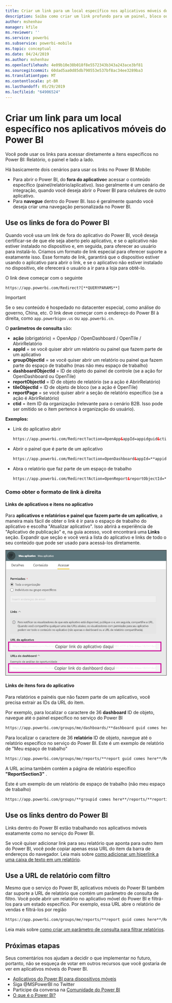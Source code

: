 ```yaml
---
title: Criar um link para um local específico nos aplicativos móveis do Power BI
description: Saiba como criar um link profundo para um painel, bloco ou relatório específico no aplicativo móvel do Power BI com um Uniform Resource Identifier (URI).
author: mshenhav
manager: kfile
ms.reviewer: ''
ms.service: powerbi
ms.subservice: powerbi-mobile
ms.topic: conceptual
ms.date: 04/24/2019
ms.author: mshenhav
ms.openlocfilehash: 4e09b10e38b018f8e5572343b343a243ace3bf81
ms.sourcegitcommit: 60dad5aa0d85db790553e537bf8ac34ee3289ba3
ms.translationtype: MT
ms.contentlocale: pt-BR
ms.lasthandoff: 05/29/2019
ms.locfileid: "64906524"
---
```

# <a name="create-a-link-to-a-specific-location-in-the-power-bi-mobile-apps"></a>Criar um link para um local específico nos aplicativos móveis do Power BI
Você pode usar os links para acessar diretamente a itens específicos no Power BI: Relatório, o painel e lado a lado.

Há basicamente dois cenários para usar os links no Power BI Mobile: 

* Para abrir o Power BI, do **fora do aplicativo**e acessar o conteúdo específico (painel/relatório/aplicativo). Isso geralmente é um cenário de integração, quando você deseja abrir o Power BI para celulares de outro aplicativo. 
* Para **navegue** dentro do Power BI. Isso é geralmente quando você deseja criar uma navegação personalizada no Power BI.


## <a name="use-links-from-outside-of-power-bi"></a>Use os links de fora do Power BI
Quando você usa um link de fora do aplicativo do Power BI, você deseja certificar-se de que ele seja aberto pelo aplicativo, e se o aplicativo não estiver instalado no dispositivo e, em seguida, para oferecer ao usuário para instalá-lo. Criamos um formato de link especial para oferecer suporte a exatamente isso. Esse formato de link, garantirá que o dispositivo estiver usando o aplicativo para abrir o link, e se o aplicativo não estiver instalado no dispositivo, ele oferecerá o usuário a ir para a loja para obtê-lo.

O link deve começar com o seguinte  
```html
https://app.powerbi.com/Redirect?[**QUERYPARAMS**]
```

> [!IMPORTANT]
> Se o seu conteúdo é hospedado no datacenter especial, como análise do governo, China, etc. O link deve começar com o endereço do Power BI à direita, como `app.powerbigov.us` ou `app.powerbi.cn`.   
>


O **parâmetros de consulta** são:
* **ação** (obrigatório) = OpenApp / OpenDashboard / OpenTile / AbrirRelatório
* **appId** = se você quiser abrir um relatório ou painel que fazem parte de um aplicativo 
* **groupObjectId** = se você quiser abrir um relatório ou painel que fazem parte do espaço de trabalho (mas não meu espaço de trabalho)
* **dashboardObjectId** = ID de objeto do painel de controle (se a ação for OpenDashboard ou OpenTile)
* **reportObjectId** = ID de objeto de relatório (se a ação é AbrirRelatório)
* **tileObjectId** = ID de objeto de bloco (se a ação é OpenTile)
* **reportPage** = se você quiser abrir a seção de relatório específico (se a ação é AbrirRelatório)
* **ctid** = item ID da organização (relevante para o cenário B2B. Isso pode ser omitido se o item pertence à organização do usuário).

**Exemplos:**

* Link do aplicativo abrir 
  ```html
  https://app.powerbi.com/Redirect?action=OpenApp&appId=appidguid&ctid=organizationid
  ```

* Abrir o painel que é parte de um aplicativo 
  ```html
  https://app.powerbi.com/Redirect?action=OpenDashboard&appId=**appidguid**&dashboardObjectId=**dashboardidguid**&ctid=**organizationid**
  ```

* Abra o relatório que faz parte de um espaço de trabalho
  ```html
  https://app.powerbi.com/Redirect?Action=OpenReport&reportObjectId=**reportidguid**&groupObjectId=**groupidguid**&reportPage=**ReportSectionName**
  ```

### <a name="how-to-get-the-right-link-format"></a>Como obter o formato de link à direita

#### <a name="links-of-apps-and-items-in-app"></a>Links de aplicativos e itens no aplicativo

Para **aplicativos e relatórios e painel que fazem parte de um aplicativo**, a maneira mais fácil de obter o link é ir para o espaço de trabalho do aplicativo e escolha "Atualizar aplicativo". Isso abrirá a experiência de "Aplicativo de publicação" e, na guia acesso, você encontrará uma **Links** seção. Expandir que seção e você verá a lista do aplicativo e links de todo o seu conteúdo que pode ser usado para acessá-los diretamente.

![Links de aplicativo publicar do Power BI ](./media/mobile-apps-links/mobile-link-copy-app-links.png)

#### <a name="links-of-items-not-in-app"></a>Links de itens fora do aplicativo 

Para relatórios e painéis que não fazem parte de um aplicativo, você precisa extrair as IDs da URL do item.

Por exemplo, para localizar o caractere de 36 **dashboard** ID de objeto, navegue até o painel específico no serviço do Power BI 

```html
https://app.powerbi.com/groups/me/dashboards/**dashboard guid comes here**?ctid=**organization id comes here**`
```

Para localizar o caractere de 36 **relatório** ID de objeto, navegue até o relatório específico no serviço do Power BI.
Este é um exemplo de relatório de "Meu espaço de trabalho"

```html
https://app.powerbi.com/groups/me/reports/**report guid comes here**/ReportSection3?ctid=**organization id comes here**`
```
A URL acima também contém a página de relatório específico **"ReportSection3"** .

Este é um exemplo de um relatório de espaço de trabalho (não meu espaço de trabalho)

```html
https://app.powerbi.com/groups/**groupid comes here**/reports/**reportid comes here**/ReportSection1?ctid=**organizationid comes here**
```

## <a name="use-links-inside-power-bi"></a>Use os links dentro do Power BI

Links dentro do Power BI estão trabalhando nos aplicativos móveis exatamente como no serviço do Power BI.

Se você quiser adicionar link para seu relatório que aponta para outro item do Power BI, você pode copiar apenas essa URL do item da barra de endereços do navegador. Leia mais sobre [como adicionar um hiperlink a uma caixa de texto em um relatório](https://docs.microsoft.com/power-bi/service-add-hyperlink-to-text-box).

## <a name="use-report-url-with-filter"></a>Use a URL de relatório com filtro
Mesmo que o serviço do Power BI, aplicativos móveis do Power BI também dar suporte a URL de relatório que contém um parâmetro de consulta de filtro. Você pode abrir um relatório no aplicativo móvel do Power BI e filtrá-los para um estado específico. Por exemplo, essa URL abre o relatório de vendas e filtrá-los por região

```html
https://app.powerbi.com/groups/me/reports/**report guid comes here**/ReportSection3?ctid=**organization id comes here**&filter=Store/Territory eq 'NC'
```

Leia mais sobre [como criar um parâmetro de consulta para filtrar relatórios](https://docs.microsoft.com/power-bi/service-url-filters).

## <a name="next-steps"></a>Próximas etapas
Seus comentários nos ajudam a decidir o que implementar no futuro, portanto, não se esqueça de votar em outros recursos que você gostaria de ver em aplicativos móveis do Power BI. 

* [Aplicativos do Power BI para dispositivos móveis](mobile-apps-for-mobile-devices.md)
* Siga @MSPowerBI no Twitter
* Participe da conversa na [Comunidade do Power BI](http://community.powerbi.com/)
* [O que é o Power BI?](../../power-bi-overview.md)

